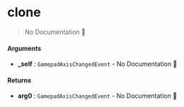 # clone

> No Documentation 🚧

#### Arguments

- **\_self** : `GamepadAxisChangedEvent` \- No Documentation 🚧

#### Returns

- **arg0** : `GamepadAxisChangedEvent` \- No Documentation 🚧